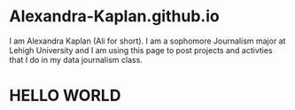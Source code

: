# Alexandra-Kaplan.github.io
I am Alexandra Kaplan (Ali for short). I am a sophomore Journalism major at Lehigh University and I am using this page to post projects and activties that I do in my data journalism class.
# HELLO WORLD
